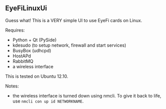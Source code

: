 EyeFiLinuxUi
------------

Guess what! This is a VERY simple UI to use EyeFi cards on Linux.

Requires:

- Python + Qt (PySide)
- kdesudo (to setup network, firewall and start services)
- BusyBox (udhcpd)
- HostAPd
- RabbitMQ
- a wireless interface

This is tested on Ubuntu 12.10.

Notes:

- the wireless interface is turned down using nmcli. To give it back to life, use `nmcli con up id NETWORKNAME`.
